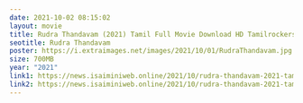 ```yaml
---
date: 2021-10-02 08:15:02
layout: movie
title: Rudra Thandavam (2021) Tamil Full Movie Download HD Tamilrockers Moviesda
seotitle: Rudra Thandavam
poster: https://i.extraimages.net/images/2021/10/01/RudraThandavam.jpg
size: 700MB
year: "2021"
link1: https://news.isaiminiweb.online/2021/10/rudra-thandavam-2021-tamil-full-movie.html
link2: https://news.isaiminiweb.online/2021/10/rudra-thandavam-2021-tamil-full-movie.html
---
```

